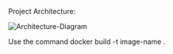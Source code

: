Project Architecture:

![Architecture-Diagram](https://github.com/user-attachments/assets/44f36ccc-291e-4346-92e0-1914017c4557)

Use the command docker build -t image-name . 
